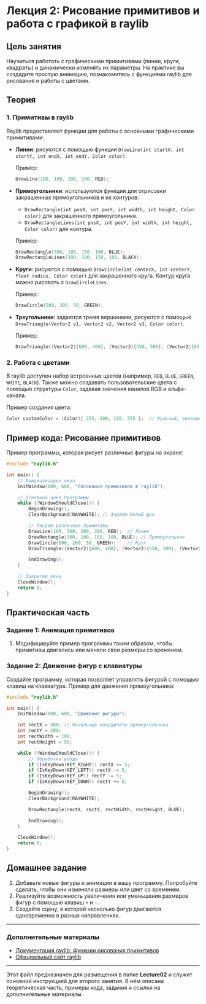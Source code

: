 # Лекция 2: Рисование примитивов и работа с графикой в raylib

## Цель занятия

Научиться работать с графическими примитивами (линии, круги, квадраты) и динамически изменять их параметры. На практике вы создадите простую анимацию, познакомитесь с функциями raylib для рисования и работы с цветами.

## Теория

### 1. Примитивы в raylib

Raylib предоставляет функции для работы с основными графическими примитивами:

- **Линии**: рисуются с помощью функции `DrawLine(int startX, int startY, int endX, int endY, Color color)`.
  
  Пример:
  ```cpp
  DrawLine(100, 100, 200, 200, RED);
  ```

- **Прямоугольники**: используются функции для отрисовки закрашенных прямоугольников и их контуров:
  - `DrawRectangle(int posX, int posY, int width, int height, Color color)` для закрашенного прямоугольника.
  - `DrawRectangleLines(int posX, int posY, int width, int height, Color color)` для контура.

  Пример:
  ```cpp
  DrawRectangle(300, 100, 150, 100, BLUE);
  DrawRectangleLines(300, 100, 150, 100, BLACK);
  ```

- **Круги**: рисуются с помощью `DrawCircle(int centerX, int centerY, float radius, Color color)` для закрашенного круга. Контур круга можно рисовать с `DrawCircleLines`.

  Пример:
  ```cpp
  DrawCircle(500, 200, 50, GREEN);
  ```

- **Треугольники**: задаются тремя вершинами, рисуются с помощью `DrawTriangle(Vector2 v1, Vector2 v2, Vector2 v3, Color color)`.

  Пример:
  ```cpp
  DrawTriangle((Vector2){600, 400}, (Vector2){550, 500}, (Vector2){650, 500}, PURPLE);
  ```

### 2. Работа с цветами

В raylib доступен набор встроенных цветов (например, `RED`, `BLUE`, `GREEN`, `WHITE`, `BLACK`). Также можно создавать пользовательские цвета с помощью структуры `Color`, задавая значения каналов RGB и альфа-канала.

Пример создания цвета:
```cpp
Color customColor = (Color){ 255, 100, 150, 255 };  // Красный, зеленый, синий, альфа-канал
```

## Пример кода: Рисование примитивов

Пример программы, которая рисует различные фигуры на экране:

```cpp
#include "raylib.h"

int main() {
    // Инициализация окна
    InitWindow(800, 600, "Рисование примитивов в raylib");

    // Основной цикл программы
    while (!WindowShouldClose()) {
        BeginDrawing();
        ClearBackground(RAYWHITE); // Задаем белый фон

        // Рисуем различные примитивы
        DrawLine(100, 100, 200, 200, RED);  // Линия
        DrawRectangle(300, 100, 150, 100, BLUE); // Прямоугольник
        DrawCircle(500, 200, 50, GREEN);    // Круг
        DrawTriangle((Vector2){600, 400}, (Vector2){550, 500}, (Vector2){650, 500}, PURPLE); // Треугольник

        EndDrawing();
    }

    // Закрытие окна
    CloseWindow();
    return 0;
}
```

## Практическая часть

### Задание 1: Анимация примитивов

1. Модифицируйте пример программы таким образом, чтобы примитивы двигались или меняли свои размеры со временем.

### Задание 2: Движение фигур с клавиатуры

Создайте программу, которая позволяет управлять фигурой с помощью клавиш на клавиатуре. Пример для движения прямоугольника:

```cpp
#include "raylib.h"

int main() {
    InitWindow(800, 600, "Движение фигуры");

    int rectX = 300; // Начальные координаты прямоугольника
    int rectY = 200;
    int rectWidth = 100;
    int rectHeight = 50;

    while (!WindowShouldClose()) {
        // Обработка ввода
        if (IsKeyDown(KEY_RIGHT)) rectX += 5;
        if (IsKeyDown(KEY_LEFT)) rectX -= 5;
        if (IsKeyDown(KEY_UP)) rectY -= 5;
        if (IsKeyDown(KEY_DOWN)) rectY += 5;

        BeginDrawing();
        ClearBackground(RAYWHITE);

        DrawRectangle(rectX, rectY, rectWidth, rectHeight, BLUE);

        EndDrawing();
    }

    CloseWindow();
    return 0;
}
```

## Домашнее задание

1. Добавьте новые фигуры и анимации в вашу программу. Попробуйте сделать, чтобы они изменяли размеры или цвет со временем.
2. Реализуйте возможность увеличения или уменьшения размеров фигур с помощью клавиш `+` и `-`.
3. Создайте сцену, в которой несколько фигур двигаются одновременно в разных направлениях.

---

### Дополнительные материалы

- [Документация raylib: Функции рисования примитивов](https://www.raylib.com/cheatsheet.html#shapes)
- [Официальный сайт raylib](https://www.raylib.com/)

---

Этот файл предназначен для размещения в папке **Lecture02** и служит основной инструкцией для второго занятия. В нём описана теоретическая часть, примеры кода, задания и ссылки на дополнительные материалы.
